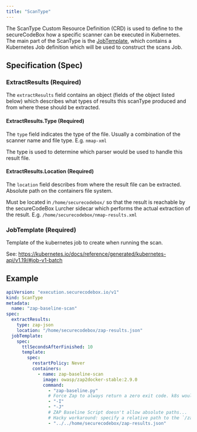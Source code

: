 ```yaml
---
title: "ScanType"
---
```


The ScanType Custom Resource Definition (CRD) is used to define to the secureCodeBox how a specific scanner can be executed in Kubernetes. The main part of the ScanType is the [JobTemplate](#jobtemplate-required), which contains a Kubernetes Job definition which will be used to construct the scans Job.

## Specification (Spec)

### ExtractResults (Required)

The `extractResults` field contains an object (fields of the object listed below) which describes what types of results this scanType produced and from where these should be extracted.

#### ExtractResults.Type (Required)

The `type` field indicates the type of the file.
Usually a combination of the scanner name and file type. E.g. `nmap-xml`

The type is used to determine which parser would be used to handle this result file.

#### ExtractResults.Location (Required)

The `location` field describes from where the result file can be extracted.
Absolute path on the containers file system.

Must be located in `/home/securecodebox/` so that the result is reachable by the secureCodeBox Lurcher sidecar which performs the actual extraction of the result.
E.g. `/home/securecodebox/nmap-results.xml`

### JobTemplate (Required)

Template of the kubernetes job to create when running the scan.

See: https://kubernetes.io/docs/reference/generated/kubernetes-api/v1.19/#job-v1-batch

## Example

```yaml
apiVersion: "execution.securecodebox.io/v1"
kind: ScanType
metadata:
  name: "zap-baseline-scan"
spec:
  extractResults:
    type: zap-json
    location: "/home/securecodebox/zap-results.json"
  jobTemplate:
    spec:
      ttlSecondsAfterFinished: 10
      template:
        spec:
          restartPolicy: Never
          containers:
            - name: zap-baseline-scan
              image: owasp/zap2docker-stable:2.9.0
              command:
                - "zap-baseline.py"
                # Force Zap to always return a zero exit code. k8s would otherwise try to restart zap.
                - "-I"
                - "-J"
                # ZAP Baseline Script doesn't allow absolute paths...
                # Hacky workaround: specify a relative path to the `/zap/wrk` base dir.
                - "../../home/securecodebox/zap-results.json"
```
